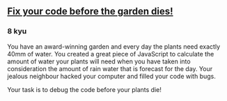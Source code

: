 <h2><a href=https://www.codewars.com/kata/57158fb92ad763bb180004e7/train/python target="_blank">Fix your code before the garden dies! </a></h2><h3>8 kyu</h3><p>You have an award-winning garden and every day the plants need exactly 40mm of water. You created a great piece of JavaScript to calculate the amount of water your plants will need when you have taken into consideration the amount of rain water that is forecast for the day. Your jealous neighbour hacked your computer and filled your code with bugs. </p><p>Your task is to debug the code before your plants die!</p>